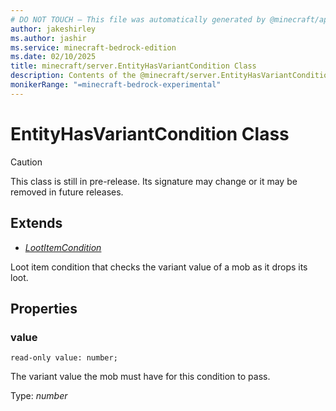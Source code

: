 ```yaml
---
# DO NOT TOUCH — This file was automatically generated by @minecraft/api-docs-generator, to report problems file an issue at https://github.com/Mojang/minecraft-scripting-libraries
author: jakeshirley
ms.author: jashir
ms.service: minecraft-bedrock-edition
ms.date: 02/10/2025
title: minecraft/server.EntityHasVariantCondition Class
description: Contents of the @minecraft/server.EntityHasVariantCondition class.
monikerRange: "=minecraft-bedrock-experimental"
---
```

# EntityHasVariantCondition Class

> [!CAUTION]
> This class is still in pre-release.  Its signature may change or it may be removed in future releases.

## Extends
- [*LootItemCondition*](LootItemCondition.md)

Loot item condition that checks the variant value of a mob as it drops its loot.

## Properties

### **value**
`read-only value: number;`

The variant value the mob must have for this condition to pass.

Type: *number*
